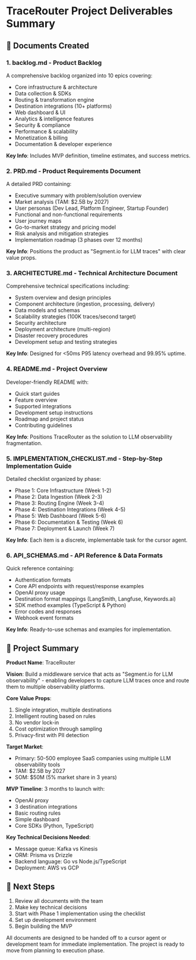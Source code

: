 # TraceRouter Project Deliverables Summary

## 📄 Documents Created

### 1. **backlog.md** - Product Backlog
A comprehensive backlog organized into 10 epics covering:
- Core infrastructure & architecture
- Data collection & SDKs  
- Routing & transformation engine
- Destination integrations (10+ platforms)
- Web dashboard & UI
- Analytics & intelligence features
- Security & compliance
- Performance & scalability
- Monetization & billing
- Documentation & developer experience

**Key Info**: Includes MVP definition, timeline estimates, and success metrics.

### 2. **PRD.md** - Product Requirements Document
A detailed PRD containing:
- Executive summary with problem/solution overview
- Market analysis (TAM: $2.5B by 2027)
- User personas (Dev Lead, Platform Engineer, Startup Founder)
- Functional and non-functional requirements
- User journey maps
- Go-to-market strategy and pricing model
- Risk analysis and mitigation strategies
- Implementation roadmap (3 phases over 12 months)

**Key Info**: Positions the product as "Segment.io for LLM traces" with clear value props.

### 3. **ARCHITECTURE.md** - Technical Architecture Document
Comprehensive technical specifications including:
- System overview and design principles
- Component architecture (ingestion, processing, delivery)
- Data models and schemas
- Scalability strategies (100K traces/second target)
- Security architecture
- Deployment architecture (multi-region)
- Disaster recovery procedures
- Development setup and testing strategies

**Key Info**: Designed for <50ms P95 latency overhead and 99.95% uptime.

### 4. **README.md** - Project Overview
Developer-friendly README with:
- Quick start guides
- Feature overview
- Supported integrations
- Development setup instructions
- Roadmap and project status
- Contributing guidelines

**Key Info**: Positions TraceRouter as the solution to LLM observability fragmentation.

### 5. **IMPLEMENTATION_CHECKLIST.md** - Step-by-Step Implementation Guide
Detailed checklist organized by phase:
- Phase 1: Core Infrastructure (Week 1-2)
- Phase 2: Data Ingestion (Week 2-3)
- Phase 3: Routing Engine (Week 3-4)
- Phase 4: Destination Integrations (Week 4-5)
- Phase 5: Web Dashboard (Week 5-6)
- Phase 6: Documentation & Testing (Week 6)
- Phase 7: Deployment & Launch (Week 7)

**Key Info**: Each item is a discrete, implementable task for the cursor agent.

### 6. **API_SCHEMAS.md** - API Reference & Data Formats
Quick reference containing:
- Authentication formats
- Core API endpoints with request/response examples
- OpenAI proxy usage
- Destination format mappings (LangSmith, Langfuse, Keywords.ai)
- SDK method examples (TypeScript & Python)
- Error codes and responses
- Webhook event formats

**Key Info**: Ready-to-use schemas and examples for implementation.

## 🎯 Project Summary

**Product Name**: TraceRouter

**Vision**: Build a middleware service that acts as "Segment.io for LLM observability" - enabling developers to capture LLM traces once and route them to multiple observability platforms.

**Core Value Props**:
1. Single integration, multiple destinations
2. Intelligent routing based on rules
3. No vendor lock-in
4. Cost optimization through sampling
5. Privacy-first with PII detection

**Target Market**: 
- Primary: 50-500 employee SaaS companies using multiple LLM observability tools
- TAM: $2.5B by 2027
- SOM: $50M (5% market share in 3 years)

**MVP Timeline**: 3 months to launch with:
- OpenAI proxy
- 3 destination integrations
- Basic routing rules
- Simple dashboard
- Core SDKs (Python, TypeScript)

**Key Technical Decisions Needed**:
- Message queue: Kafka vs Kinesis
- ORM: Prisma vs Drizzle  
- Backend language: Go vs Node.js/TypeScript
- Deployment: AWS vs GCP

## 🚀 Next Steps

1. Review all documents with the team
2. Make key technical decisions
3. Start with Phase 1 implementation using the checklist
4. Set up development environment
5. Begin building the MVP

All documents are designed to be handed off to a cursor agent or development team for immediate implementation. The project is ready to move from planning to execution phase.